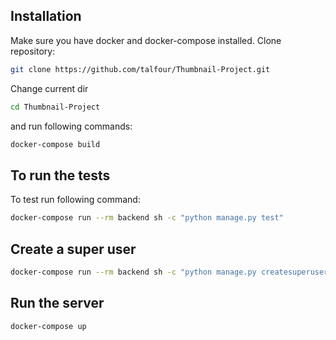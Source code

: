 ## Installation

Make sure you have docker and docker-compose installed.
Clone repository:
```bash
git clone https://github.com/talfour/Thumbnail-Project.git
```

Change current dir
```bash
cd Thumbnail-Project
```

and run following commands:

```bash
docker-compose build
```

## To run the tests

To test run following command:

```bash
docker-compose run --rm backend sh -c "python manage.py test"
```

## Create a super user

```bash
docker-compose run --rm backend sh -c "python manage.py createsuperuser"
```

## Run the server

```bash
docker-compose up
```

